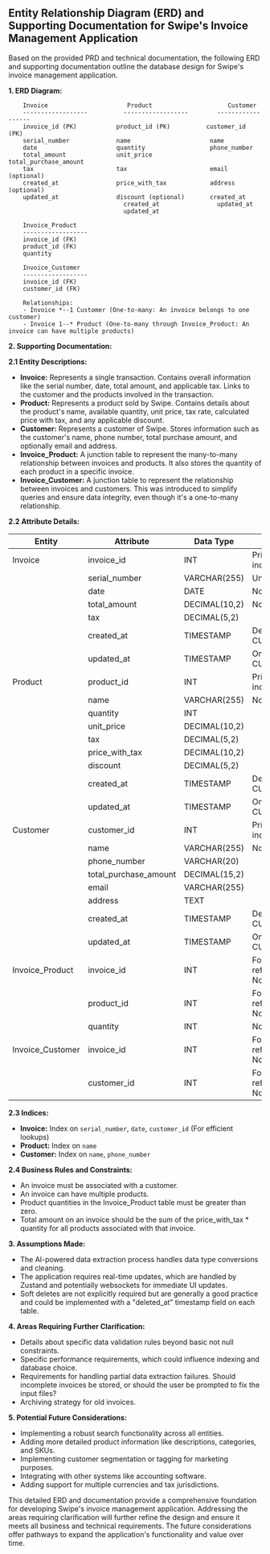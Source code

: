 ## Entity Relationship Diagram (ERD) and Supporting Documentation for Swipe's Invoice Management Application

Based on the provided PRD and technical documentation, the following ERD and supporting documentation outline the database design for Swipe's invoice management application.

**1. ERD Diagram:**

```
    Invoice                      Product                     Customer
    ------------------          ------------------        ------------------
    invoice_id (PK)           product_id (PK)          customer_id (PK)
    serial_number             name                      name
    date                      quantity                  phone_number
    total_amount              unit_price                total_purchase_amount
    tax                       tax                       email (optional)
    created_at                price_with_tax            address (optional)
    updated_at                discount (optional)       created_at
                                created_at                updated_at
                                updated_at

    Invoice_Product
    ------------------
    invoice_id (FK)
    product_id (FK)
    quantity

    Invoice_Customer
    ------------------
    invoice_id (FK)
    customer_id (FK)

    Relationships:
    - Invoice *--1 Customer (One-to-many: An invoice belongs to one customer)
    - Invoice 1--* Product (One-to-many through Invoice_Product: An invoice can have multiple products)

```

**2. Supporting Documentation:**

**2.1 Entity Descriptions:**

- **Invoice:** Represents a single transaction. Contains overall information like the serial number, date, total amount, and applicable tax. Links to the customer and the products involved in the transaction.
- **Product:** Represents a product sold by Swipe. Contains details about the product's name, available quantity, unit price, tax rate, calculated price with tax, and any applicable discount.
- **Customer:** Represents a customer of Swipe. Stores information such as the customer's name, phone number, total purchase amount, and optionally email and address.
- **Invoice_Product:** A junction table to represent the many-to-many relationship between invoices and products. It also stores the quantity of each product in a specific invoice.
- **Invoice_Customer:** A junction table to represent the relationship between invoices and customers. This was introduced to simplify queries and ensure data integrity, even though it's a one-to-many relationship.

**2.2 Attribute Details:**

| Entity           | Attribute             | Data Type     | Constraints                                |
| ---------------- | --------------------- | ------------- | ------------------------------------------ |
| Invoice          | invoice_id            | INT           | Primary Key, Auto-increment                |
|                  | serial_number         | VARCHAR(255)  | Unique, Not Null                           |
|                  | date                  | DATE          | Not Null                                   |
|                  | total_amount          | DECIMAL(10,2) | Not Null                                   |
|                  | tax                   | DECIMAL(5,2)  |                                            |
|                  | created_at            | TIMESTAMP     | Default: CURRENT_TIMESTAMP                 |
|                  | updated_at            | TIMESTAMP     | On Update: CURRENT_TIMESTAMP               |
| Product          | product_id            | INT           | Primary Key, Auto-increment                |
|                  | name                  | VARCHAR(255)  | Not Null                                   |
|                  | quantity              | INT           |                                            |
|                  | unit_price            | DECIMAL(10,2) |                                            |
|                  | tax                   | DECIMAL(5,2)  |                                            |
|                  | price_with_tax        | DECIMAL(10,2) |                                            |
|                  | discount              | DECIMAL(5,2)  |                                            |
|                  | created_at            | TIMESTAMP     | Default: CURRENT_TIMESTAMP                 |
|                  | updated_at            | TIMESTAMP     | On Update: CURRENT_TIMESTAMP               |
| Customer         | customer_id           | INT           | Primary Key, Auto-increment                |
|                  | name                  | VARCHAR(255)  | Not Null                                   |
|                  | phone_number          | VARCHAR(20)   |                                            |
|                  | total_purchase_amount | DECIMAL(15,2) |                                            |
|                  | email                 | VARCHAR(255)  |                                            |
|                  | address               | TEXT          |                                            |
|                  | created_at            | TIMESTAMP     | Default: CURRENT_TIMESTAMP                 |
|                  | updated_at            | TIMESTAMP     | On Update: CURRENT_TIMESTAMP               |
| Invoice_Product  | invoice_id            | INT           | Foreign Key referencing Invoice, Not Null  |
|                  | product_id            | INT           | Foreign Key referencing Product, Not Null  |
|                  | quantity              | INT           | Not Null                                   |
| Invoice_Customer | invoice_id            | INT           | Foreign Key referencing Invoice, Not Null  |
|                  | customer_id           | INT           | Foreign Key referencing Customer, Not Null |

**2.3 Indices:**

- **Invoice:** Index on `serial_number`, `date`, `customer_id` (For efficient lookups)
- **Product:** Index on `name`
- **Customer:** Index on `name`, `phone_number`

**2.4 Business Rules and Constraints:**

- An invoice must be associated with a customer.
- An invoice can have multiple products.
- Product quantities in the Invoice_Product table must be greater than zero.
- Total amount on an invoice should be the sum of the price_with_tax \* quantity for all products associated with that invoice.

**3. Assumptions Made:**

- The AI-powered data extraction process handles data type conversions and cleaning.
- The application requires real-time updates, which are handled by Zustand and potentially websockets for immediate UI updates.
- Soft deletes are not explicitly required but are generally a good practice and could be implemented with a "deleted_at" timestamp field on each table.

**4. Areas Requiring Further Clarification:**

- Details about specific data validation rules beyond basic not null constraints.
- Specific performance requirements, which could influence indexing and database choice.
- Requirements for handling partial data extraction failures. Should incomplete invoices be stored, or should the user be prompted to fix the input files?
- Archiving strategy for old invoices.

**5. Potential Future Considerations:**

- Implementing a robust search functionality across all entities.
- Adding more detailed product information like descriptions, categories, and SKUs.
- Implementing customer segmentation or tagging for marketing purposes.
- Integrating with other systems like accounting software.
- Adding support for multiple currencies and tax jurisdictions.

This detailed ERD and documentation provide a comprehensive foundation for developing Swipe's invoice management application. Addressing the areas requiring clarification will further refine the design and ensure it meets all business and technical requirements. The future considerations offer pathways to expand the application's functionality and value over time.
